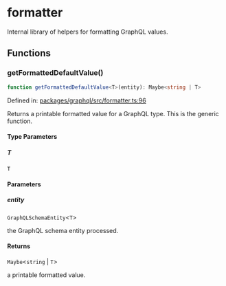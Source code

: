# formatter

Internal library of helpers for formatting GraphQL values.

## Functions

### getFormattedDefaultValue()

```ts
function getFormattedDefaultValue<T>(entity): Maybe<string | T>
```

Defined in: [packages/graphql/src/formatter.ts:96](https://github.com/graphql-markdown/graphql-markdown/blob/main/packages/graphql/src/formatter.ts#L96)

Returns a printable formatted value for a GraphQL type.
This is the generic function.

#### Type Parameters

##### T

`T`

#### Parameters

##### entity

`GraphQLSchemaEntity`\<`T`\>

the GraphQL schema entity processed.

#### Returns

`Maybe`\<`string` \| `T`\>

a printable formatted value.
